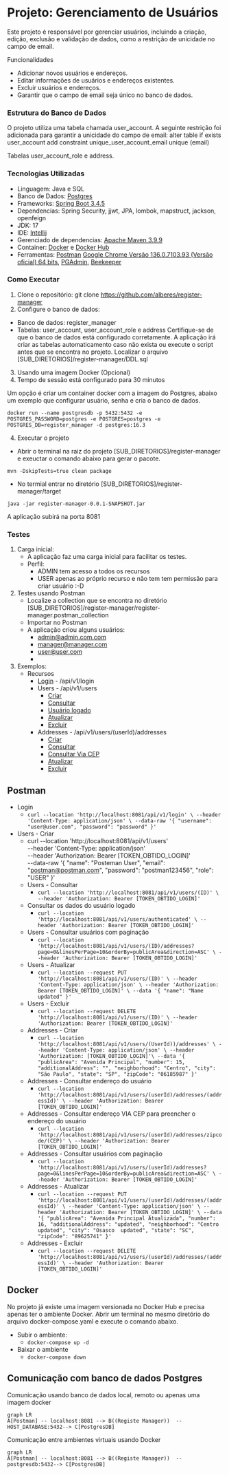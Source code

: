 
# Projeto: Gerenciamento de Usuários
Este projeto é responsável por gerenciar usuários, incluindo a criação, edição, exclusão e validação de dados, como a restrição de unicidade no campo de email.

Funcionalidades
* Adicionar novos usuários e endereços.
* Editar informações de usuários e endereços existentes.
* Excluir usuários e endereços.
* Garantir que o campo de email seja único no banco de dados.

### Estrutura do Banco de Dados
O projeto utiliza uma tabela chamada user_account. A seguinte restrição foi adicionada para garantir a unicidade do campo de email:
alter table if exists user_account
add constraint unique_user_account_email unique (email)

Tabelas user_account_role e address.

### Tecnologias Utilizadas
* Linguagem: Java e SQL
* Banco de Dados: [Postgres](https://www.postgresql.org/)
* Frameworks: [Spring Boot 3.4.5](https://start.spring.io/)
* Dependencias: Spring Security, jjwt, JPA, lombok, mapstruct, jackson, openfeign
* JDK: 17
* IDE: [Intellij](https://www.jetbrains.com/idea/)
* Gerenciado de dependencias: [Apache Maven 3.9.9](https://maven.apache.org/)
* Container: [Docker](https://www.docker.com/) e [Docker Hub](https://hub.docker.com/)
* Ferramentas: [Postman](https://www.postman.com/) [Google Chrome
   Versão 136.0.7103.93 (Versão oficial) 64 bits](https://www.google.com/intl/pt-BR/chrome/), [PGAdmin](https://www.pgadmin.org/), [Beekeeper](https://www.beekeeperstudio.io/)

### Como Executar
1. Clone o repositório: git clone https://github.com/alberes/register-manager
2. Configure o banco de dados:
- Banco de dados: register_manager
- Tabelas: user_account, user_account_role e address
Certifique-se de que o banco de dados está configurado corretamente.
A aplicação irá criar as tabelas automaticamento caso não exista ou execute o script antes que se encontra no projeto.
Localizar o arquivo [SUB_DIRETORIOS]/register-manager/DDL.sql
3. Usando uma imagem Docker (Opcional)
4. Tempo de sessão está configurado para 30 minutos

 Um opção é criar um container docker com a imagem do Postgres, abaixo um exemplo que configurar usuário, senha e cria o banco de dados.
```
docker run --name postgresdb -p 5432:5432 -e POSTGRES_PASSWORD=postgres -e POSTGRES=postgres -e POSTGRES_DB=register_manager -d postgres:16.3
```
4. Executar o projeto
- Abrir o terminal na raiz do projeto [SUB_DIRETORIOS]/register-manager e exeuctar o comando abaixo para gerar o pacote.
```
mvn -DskipTests=true clean package
```
- No termial entrar no diretório [SUB_DIRETORIOS]/register-manager/target
```
java -jar register-manager-0.0.1-SNAPSHOT.jar
```
A aplicação subirá na porta 8081

### Testes
1. Carga inicial:
   - A aplicação faz uma carga inicial para facilitar os testes.
   - Perfil:
     - ADMIN tem acesso a todos os recursos
     - USER apenas ao próprio recurso e não tem tem permissão para criar usuário :-D
2. Testes usando Postman
    - Localize a collection que se encontra no diretório [SUB_DIRETORIOS]/register-manager/register-manager.postman_collection
    - Importar no Postman
    - A aplicação criou alguns usuários:
      - admin@admin.com.com
      - manager@manager.com
      - user@user.com
      - 
3. Exemplos:
   - Recursos
     - [Login](#login) - /api/v1/login
     - Users - /api/v1/users
       - [Criar](#userscriar)
       - [Consultar](#usersconsultar )
	   - [Usuário logado](#consultarusuariologado)
       - [Atualizar](#usersatualizar)
       - [Excluir](#usersexcluir)
     - Addresses - /api/v1/users/(userId)/addresses
        - [Criar](#addressescriar)
        - [Consultar](#addressesconsultar )
        - [Consultar Via CEP](#addressesconsultarcep)
        - [Atualizar](#addressesatualizar)
        - [Excluir](#addressesexcluir)

## Postman	
<a id="login"></a>
   - Login
	   - `curl --location 'http://localhost:8081/api/v1/login' \
--header 'Content-Type: application/json' \
--data-raw '{
    "username": "user@user.com",
    "password": "password"
}'`
<a id="userscriar"></a>
- Users - Criar
	- curl --location 'http://localhost:8081/api/v1/users' \
--header 'Content-Type: application/json' \
--header 'Authorization: Bearer [TOKEN_OBTIDO_LOGIN]' \
--data-raw '{
    "name": "Posteman User",
    "email": "postman@postman.com",
    "password": "postman123456",
    "role": "USER"
}'
<a id="usersconsultar"></a>
	- Users - Consultar
		- `curl --location 'http://localhost:8081/api/v1/users/(ID)' \
--header 'Authorization: Bearer [TOKEN_OBTIDO_LOGIN]'`
<a id="consultarusuariologado"></a>
	- Consultar os dados do usuário logado
		- `curl --location 'http://localhost:8081/api/v1/users/authenticated' \
--header 'Authorization: Bearer [TOKEN_OBTIDO_LOGIN]'`
<a id="userscriar"></a>
	- Users - Consultar usuários com paginação
		- `curl --location 'http://localhost:8081/api/v1/users/(ID)/addresses?page=0&linesPerPage=10&orderBy=publicArea&direction=ASC' \
--header 'Authorization: Bearer [TOKEN_OBTIDO_LOGIN]'`
<a id="usersatualizar"></a>
	- Users - Atualizar
		- `curl --location --request PUT 'http://localhost:8081/api/v1/users/(ID)' \
--header 'Content-Type: application/json' \
--header 'Authorization: Bearer [TOKEN_OBTIDO_LOGIN]' \
--data '{
    "name": "Name updated"
}'`
<a id="usersexcluir"></a>
	- Users - Excluir
		- `curl --location --request DELETE 'http://localhost:8081/api/v1/users/(ID)' \
--header 'Authorization: Bearer [TOKEN_OBTIDO_LOGIN]'`
<a id="addressescriar"></a>
	- Addresses - Criar
		- `curl --location 'http://localhost:8081/api/v1/users/(UserId))/addresses' \
--header 'Content-Type: application/json' \
--header 'Authorization: [TOKEN_OBTIDO_LOGIN]'\
--data '{
    "publicArea": "Avenida Principal",
    "number": 15,
    "additionalAddress": "",
    "neighborhood": "Centro",
    "city": "São Paulo",
    "state": "SP",
    "zipCode": "06185987"
}'`
<a id="addressesconsultar"></a>
	- Addresses - Consultar endereço do usuário
		- `curl --location 'http://localhost:8081/api/v1/users/(userId)/addresses/(addressId)' \
--header 'Authorization: Bearer [TOKEN_OBTIDO_LOGIN]'`
<a id="addressesconsultarcep"></a>
	- Addresses - Consultar endereço VIA CEP para preencher o endereço do usuário
		- `curl --location 'http://localhost:8081/api/v1/users/(userId)/addresses/zipcode/(CEP)' \
--header 'Authorization: Bearer [TOKEN_OBTIDO_LOGIN]'`
<a id="userscriar"></a>
	- Addresses - Consultar usuários com paginação
		- `curl --location 'http://localhost:8081/api/v1/users/(userId)/addresses?page=0&linesPerPage=10&orderBy=publicArea&direction=ASC' \
--header 'Authorization: Bearer [TOKEN_OBTIDO_LOGIN]'`
<a id="addressesatualizar"></a>
	- Addresses - Atualizar
		- `curl --location --request PUT 'http://localhost:8081/api/v1/users/(userId)/addresses/(addressId)' \
--header 'Content-Type: application/json' \
--header 'Authorization: Bearer [TOKEN_OBTIDO_LOGIN]' \
--data '{
    "publicArea": "Avenida Principal Atualizada",
    "number": 16,
    "additionalAddress": "updated",
    "neighborhood": "Centro  updated",
    "city": "Osasco  updated",
    "state": "SC",
    "zipCode": "89625741"
}'`
<a id="addressesexcluir"></a>
	- Addresses - Excluir
		- `curl --location --request DELETE 'http://localhost:8081/api/v1/users/(userId)/addresses/(addressId)' \
--header 'Authorization: Bearer [TOKEN_OBTIDO_LOGIN]'`

## Docker
No projeto já existe uma imagem versionada no Docker Hub e precisa apenas ter o ambiente Docker.
Abrir um terminal no mesmo diretório do arquivo docker-compose.yaml e execute o comando abaixo.
- Subir o ambiente:
	- `docker-compose up -d`
- Baixar o ambiente
	- `docker-compose down`

## Comunicação com banco de dados Postgres
Comunicação usando banco de dados local, remoto ou apenas uma imagem docker
```mermaid
graph LR
A[Postman] -- localhost:8081 --> B((Registe Manager))  -- HOST_DATABASE:5432--> C[PostgresDB]
```
Comunicação entre ambientes virtuais usando Docker
```mermaid
graph LR
A[Postman] -- localhost:8081 --> B((Registe Manager))  -- postgresdb:5432--> C[PostgresDB]
```
